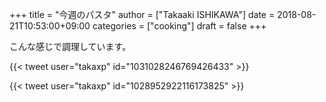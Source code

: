 +++
title = "今週のパスタ"
author = ["Takaaki ISHIKAWA"]
date = 2018-08-21T10:53:00+09:00
categories = ["cooking"]
draft = false
+++

こんな感じで調理しています。  

{{< tweet user="takaxp" id="1031028246769426433" >}}  

{{< tweet user="takaxp" id="1028952922116173825" >}}
